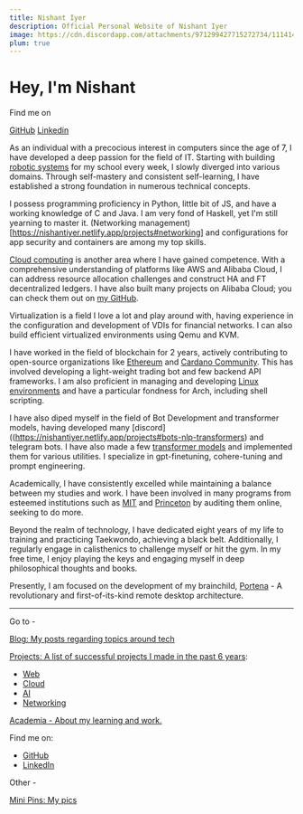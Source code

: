 ```yaml
---
title: Nishant Iyer
description: Official Personal Website of Nishant Iyer
image: https://cdn.discordapp.com/attachments/971299427715272734/1114144376311001168/Nishant_Iyer.png
plum: true
---
```


# Hey, I'm Nishant

Find me on

<p flex="~ gap-3 wrap" class="mt--2!">
  <a href="https://github.com/nishantiyer" target="_blank"><span op75 i-simple-icons-github/> GitHub</a>
  <a href="https://www.linkedin.com/in/n1sh/" target="_blank"><span op75 i-simple-icons-linkedin /> Linkedin</a>
</p>

As an individual with a precocious interest in computers since the age of 7, I have developed a deep passion for the field of IT. Starting with building [robotic systems](https://drive.google.com/drive/folders/1idyy4DyDHI7uGDj3E00iVGRDthxPJJ2b?usp=drive_link) for my school every week, I slowly diverged into various domains. Through self-mastery and consistent self-learning, I have established a strong foundation in numerous technical concepts.

I possess programming proficiency in Python, little bit of JS, and have a working knowledge of C and Java. I am very fond of Haskell, yet I'm still yearning to master it.
(Networking management)[https://nishantiyer.netlify.app/projects#networking] and configurations for app security and containers are among my top skills.

[Cloud computing](https://nishantiyer.netlify.app/projects#cloud) is another area where I have gained competence. With a comprehensive understanding of platforms like AWS and Alibaba Cloud, I can address resource allocation challenges and construct HA and FT decentralized ledgers.
I have also built many projects on Alibaba Cloud; you can check them out on [my GitHub](https://github.com/NishantIyer).

Virtualization is a field I love a lot and play around with, having experience in the configuration and development of VDIs for financial networks. I can also build efficient virtualized environments using Qemu and KVM.

I have worked in the field of blockchain for 2 years, actively contributing to open-source organizations like [Ethereum](https://ethereum.org) and [Cardano Community](https://cardano.org). This has involved developing a light-weight trading bot and few backend API frameworks.
I am also proficient in managing and developing [Linux environments](https://pagure.io/user/nishantiyer) and have a particular fondness for Arch, including shell scripting.

I have also diped myself in the field of Bot Development and transformer models, having developed many [discord]((https://nishantiyer.netlify.app/projects#bots-nlp-transformers) and telegram bots.
I have also made a few [transformer models](https://github.com/NishantIyer/proxie) and implemented them for various utilities. I specialize in gpt-finetuning, cohere-tuning and prompt engineering.

Academically, I have consistently excelled while maintaining a balance between my studies and work. I have been involved in many programs from esteemed institutions such as [MIT](https://professional.mit.edu/course-catalog/blockchain-disruptive-technology) and [Princeton](https://www.coursera.org/learn/comparch) by auditing them online, seeking to do more.

Beyond the realm of technology, I have dedicated eight years of my life to training and practicing Taekwondo, achieving a black belt. Additionally, I regularly engage in calisthenics to challenge myself or hit the gym. In my free time, I enjoy playing the keys and engaging myself in deep philosophical thoughts and books.

Presently, I am focused on the development of my brainchild, [Portena](https://portena.netlify.app) - A revolutionary and first-of-its-kind remote desktop architecture.

---

Go to -

[Blog: My posts regarding topics around tech](https://nishantiyer.netlify.app/posts)

[Projects: A list of successful projects I made in the past 6 years](https://nishantiyer.netlify.app/projects):
- [Web](https://nishantiyer.netlify.app/projects#web-apps)
- [Cloud](https://nishantiyer.netlify.app/projects#cloud)
- [AI](https://nishantiyer.netlify.app/projects#bots-nlp-transformers)
- [Networking](https://nishantiyer.netlify.app/projects#networking)

[Academia - About my learning and work.](https://nishantiyer.netlify.app/academia)

Find me on:

- [GitHub](https://github.com/NishantIyer)
- [LinkedIn](https://www.linkedin.com/in/n1sh/)

Other -

[Mini Pins: My pics](https://nishantiyer.netlify.app/pics)
